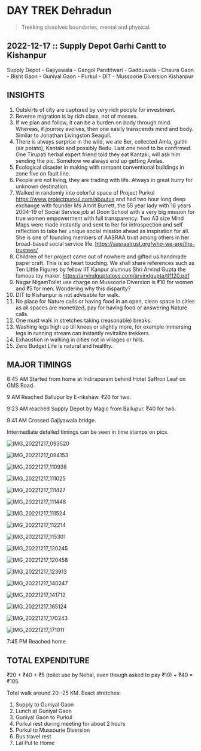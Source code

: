# DAY TREK Dehradun

> Trekking dissolves  boundaries, mental and physical. 

## 2022-12-17 :: Supply Depot Garhi Cantt to Kishanpur

Supply Depot - Gajiyawala - Gangol Panditwari - Gadduwala - Chaura Gaon - Bisht Gaon - Guniyal Gaon - Purkul - DIT - Mussoorie Diversion Kishanpur

## INSIGHTS 
 1. Outskirts of city are captured by very rich people for investment.
 2. Reverse migration is by rich class, not of masses.
 3. If we plan and follow, it can be a burden on body through mind. Whereas, if journey evolves, then one easily transcends mind and body. Similar to Jonathan Livingston Seagull.
 4. There is always surprise in the wild, we ate Ber, collected Amla, gaithi (air potato), Kantaki and possibly Bedu. Last one need to be confirmed. One Tirupati herbal expert friend told they eat Kantaki, will ask him sending the pic. Somehow we always end up getting Amlas.
 5. Ecological disaster in making with rampant conventional buildings in zone five on fault line.
 6. People are not living, they are trading with life. Always in great hurry for unknown destination.
 7. Walked in randomly into colorful space of Project Purkul https://www.projectpurkul.com/aboutus and had two hour long deep exchange with founder Ms Amrit Burrett, the 55 year lady with 16 years 2004-19 of Social Service job at Doon School with a very  big mission for true women empowerment with full transparency. Two A3 size Mind Maps were made instantly and sent to her for introspection and self reflection to take her unique social mission ahead as inspiration for all. She is one of founding members of AASRAA trust among others in her broad-based social service life. https://aasraatrust.org/who-we-are/the-trustees/
 8. Children of her project came out of nowhere and gifted us handmade paper craft. This is so heart touching. We shall share references such as Ten Little Figures by fellow IIT Kanpur alumnus Shri Arvind Gupta the famous toy maker. https://arvindguptatoys.com/arvindgupta/tlf120.pdf
 9. Nagar NigamToilet use charge on Mussoorie Diversion is ₹10 for women and ₹5 for men. Wondering why this disparity?
10. DIT to Kishanpur is not advisable for walk.
11. No place for Nature calls or having food in an open, clean space in cities as all spaces are monetized, pay for having food or answering Nature calls. 
12. One must walk in stretches taking (reasonable) breaks. 
13. Washing legs high up till knees or slightly more, for example  immersing legs in running stream can instantly revitalize trekkers. 
14. Exhaustion in walking in cities not in villages or hills. 
 15. Zero Budget Life is natural and healthy. 


## MAJOR TIMINGS
8:45 AM Started from home at Indirapuram behind Hotel Saffron Leaf on GMS Road.

9 AM Reached Ballupur by E-rikshaw. ₹20 for two.

9:23 AM reached Supply Depot by Magic from Ballupur. ₹40 for two.

9:41 AM Crossed Gajiyawala bridge.

Intermediate detailed timings can be seen in time stamps on pics.

![IMG_20221217_093520](IMG_20221217_093520.jpg)

![IMG_20221217_094153](IMG_20221217_094153.jpg)

![IMG_20221217_110938](IMG_20221217_110938.jpg)

![IMG_20221217_111025](IMG_20221217_111025.jpg)

![IMG_20221217_111427](IMG_20221217_111427.jpg)

![IMG_20221217_111448](IMG_20221217_111448.jpg)

![IMG_20221217_111524](IMG_20221217_111524.jpg)

![IMG_20221217_112214](IMG_20221217_112214.jpg)

![IMG_20221217_115301](IMG_20221217_115301.jpg)

![IMG_20221217_120245](IMG_20221217_120245.jpg)

![IMG_20221217_120458](IMG_20221217_120458.jpg)

![IMG_20221217_123913](IMG_20221217_123913.jpg)

![IMG_20221217_140247](IMG_20221217_140247.jpg)

![IMG_20221217_141712](IMG_20221217_141712.jpg)

![IMG_20221217_165124](IMG_20221217_165124.jpg)

![IMG_20221217_170243](IMG_20221217_170243.jpg)

![IMG_20221217_171011](IMG_20221217_171011.jpg)

7:45 PM Reached home.


## TOTAL EXPENDITURE
₹20 + ₹40 + ₹5 (toilet use by Nehal, even though asked to pay ₹10) + ₹40 = ₹105.


Total walk around  20 -25 KM. Exact stretches: 

1. Supply to Guniyal Gaon
2. Lunch at Guniyal Gaon
3. Guniyal Gaon to Purkul
4. Purkul rest during meeting for about 2 hours 
5. Purkul to Mussourie Diversion
6. Bus travel rest
7.  Lal Pul to Home 
